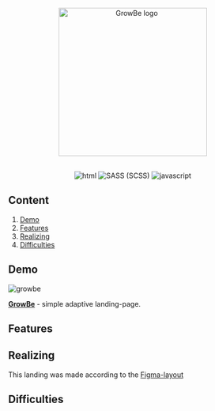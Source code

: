 <br>
<div align="center">
  <a href="https://egoromanoff.github.io/growbe_landing/" target="_blank" title="'GrowBe' Demo Link">
    <img alt="GrowBe logo" src="https://user-images.githubusercontent.com/67374276/189452332-93c49ca6-c799-4c60-8758-249d2d9308a5.svg" width="300px">
  </a>
</div>
<br>
<div align="center">

  ![html](https://user-images.githubusercontent.com/67374276/189452045-99a6d953-0060-4516-8cc2-541d6d9f5aa4.svg)
  ![SASS (SCSS)](https://user-images.githubusercontent.com/67374276/189452060-c4c98ceb-33fe-4798-9ccd-936e01db3228.svg)
  ![javascript](https://user-images.githubusercontent.com/67374276/189452078-4adc4928-e38e-4079-93e7-f32ee5cb667d.svg)


</div>

## Content
1. [Demo](#demo)
2. [Features](#features)
3. [Realizing](#realizing)
4. [Difficulties](#difficulties)

## Demo

![growbe](https://user-images.githubusercontent.com/67374276/189453763-3b726a78-b55d-4e0c-8744-a91eeebc3b5e.png)

[**GrowBe**](https://egoromanoff.github.io/growbe_landing/) - simple adaptive landing-page.

## Features

## Realizing
This landing was made according to the [Figma-layout](https://www.figma.com/file/6eFW6rR3QTgNqxf7OVhfsd/GrowBe)

## Difficulties
